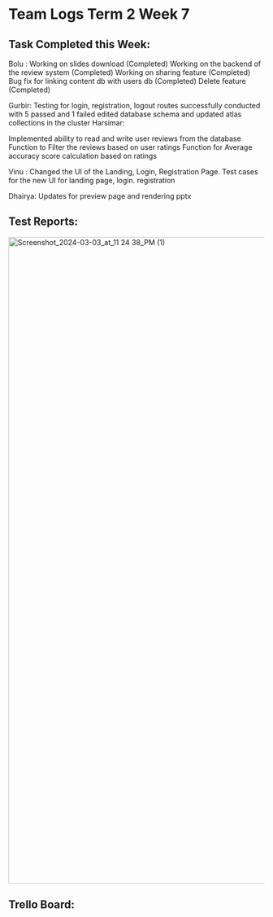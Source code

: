# Team Logs Term 2 Week 7
## Task Completed this Week:

Bolu : 
Working on slides download (Completed)
Working on the backend of the review system (Completed)
Working on sharing feature (Completed)
Bug fix for linking content db with users db (Completed)
Delete feature (Completed)

Gurbir: 
Testing for login, registration, logout routes successfully conducted with 5 passed and 1 failed
edited database schema and updated atlas collections in the cluster
Harsimar:

Implemented ability to read and write user reviews from the database
Function to Filter the reviews based on user ratings
Function for Average accuracy score calculation based on ratings

Vinu :
Changed the UI of the Landing, Login, Registration Page.
Test cases for the new UI for landing page, login. registration

Dhairya:
Updates for preview page and rendering pptx




## Test Reports:
<img width="1270" alt="Screenshot_2024-03-03_at_11 24 38_PM (1)" src="https://github.com/COSC-499-W2023/year-long-project-team-16/assets/72479713/796ada02-d2ff-4deb-8203-266ace61aaab">


## Trello Board:
